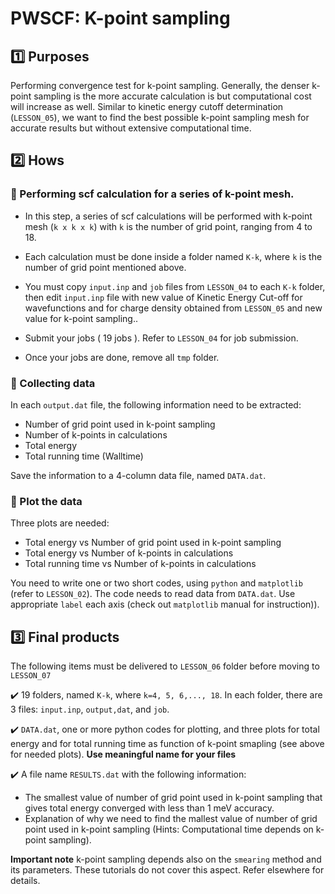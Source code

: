 # PWSCF: K-point sampling  

## :one: Purposes
Performing convergence test for k-point sampling. Generally, the denser k-point sampling is the more accurate calculation is but computational cost will increase as well. Similar to kinetic energy cutoff determination (`LESSON_05`), we want to find the best possible k-point sampling mesh for accurate results but without extensive computational time.


## :two: Hows
### :large_blue_diamond: Performing scf calculation for a series of k-point mesh.

- In this step, a series of scf calculations will be performed with k-point mesh (`k x k x k`) with `k` is the number of grid point, ranging from 4 to 18.

- Each calculation must be done inside a folder named `K-k`, where `k` is the number of grid point mentioned above.

- You must copy `input.inp` and `job` files from `LESSON_04` to each `K-k` folder, then edit `input.inp` file with new value of Kinetic Energy Cut-off for wavefunctions and for charge density obtained from `LESSON_05` and new value for k-point sampling..

- Submit your jobs ( 19 jobs ). Refer to `LESSON_04` for job submission.

- Once your jobs are done, remove all `tmp` folder.

### :large_blue_diamond: Collecting data

In each `output.dat` file, the following information need to be extracted:

- Number of grid point used in k-point sampling
- Number of k-points in calculations 
- Total energy
- Total running time (Walltime)

Save the information to a 4-column data file, named `DATA.dat`.

### :large_blue_diamond: Plot the data

Three plots are needed:

- Total energy vs Number of grid point used in k-point sampling 
- Total energy vs Number of k-points in calculations 
- Total running time vs Number of k-points in calculations

You need to write one or two short codes, using `python` and `matplotlib` (refer to `LESSON_02`). The code needs to read data from `DATA.dat`. Use appropriate `label` each axis (check out `matplotlib` manual for instruction)).

## :three: Final products
The following items must be delivered to `LESSON_06` folder before moving to `LESSON_07`

:heavy_check_mark: 19 folders, named `K-k`, where `k=4, 5, 6,..., 18`. In each folder, there are 3 files: `input.inp`, `output,dat`, and `job`.

:heavy_check_mark: `DATA.dat`, one or more python codes for plotting, and three plots for total energy and for total running time as function of  k-point smapling (see above for needed plots). **Use meaningful name for your files**

:heavy_check_mark: A file name `RESULTS.dat` with the following information:
- The smallest value of number of grid point used in k-point sampling that gives total energy converged with less than 1 meV accuracy.
- Explanation of why we need to find the mallest value of number of grid point used in k-point sampling (Hints: Computational time depends on k-point sampling).

**Important note** k-point sampling depends also on the `smearing` method and its parameters. These tutorials do not cover this aspect. Refer elsewhere for details.
